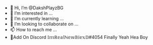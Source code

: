 - 👋 Hi, I’m @DakshPlayzBG
- 👀 I’m interested in ...
- 🌱 I’m currently learning ...
- 💞️ I’m looking to collaborate on ...
- 📫 How to reach me ...
- 🤗Add On Discord 𝕀𝕞ℝ𝕖𝕒𝕝ℕ𝕖𝕨𝔹𝕚𝕖𝕩𝔻#4054
Finally
Yeah
Hea
Boy

<!---
DakshPlayzBG/DakshPlayzBG is a ✨ special ✨ repository because its `README.md` (this file) appears on your GitHub profile.
You can click the Preview link to take a look at your changes.
--->

